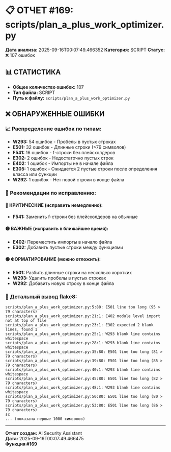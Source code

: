 # 📋 ОТЧЕТ #169: scripts/plan_a_plus_work_optimizer.py

**Дата анализа:** 2025-09-16T00:07:49.466352
**Категория:** SCRIPT
**Статус:** ❌ 107 ошибок

## 📊 СТАТИСТИКА

- **Общее количество ошибок:** 107
- **Тип файла:** SCRIPT
- **Путь к файлу:** `scripts/plan_a_plus_work_optimizer.py`

## ❌ ОБНАРУЖЕННЫЕ ОШИБКИ

### 📈 Распределение ошибок по типам:

- **W293:** 54 ошибок - Пробелы в пустых строках
- **E501:** 32 ошибок - Длинные строки (>79 символов)
- **F541:** 16 ошибок - f-строки без плейсхолдеров
- **E302:** 2 ошибок - Недостаточно пустых строк
- **E402:** 1 ошибок - Импорты не в начале файла
- **E305:** 1 ошибок - Ожидается 2 пустые строки после определения класса или функции
- **W292:** 1 ошибок - Нет новой строки в конце файла

### 🎯 Рекомендации по исправлению:

#### 🔴 КРИТИЧЕСКИЕ (исправить немедленно):
- **F541:** Заменить f-строки без плейсхолдеров на обычные

#### 🟡 ВАЖНЫЕ (исправить в ближайшее время):
- **E402:** Переместить импорты в начало файла
- **E302:** Добавить пустые строки между функциями

#### 🟢 ФОРМАТИРОВАНИЕ (можно отложить):
- **E501:** Разбить длинные строки на несколько коротких
- **W293:** Удалить пробелы в пустых строках
- **W292:** Добавить новую строку в конце файла

### 📝 Детальный вывод flake8:

```
scripts/plan_a_plus_work_optimizer.py:5:80: E501 line too long (95 > 79 characters)
scripts/plan_a_plus_work_optimizer.py:21:1: E402 module level import not at top of file
scripts/plan_a_plus_work_optimizer.py:23:1: E302 expected 2 blank lines, found 1
scripts/plan_a_plus_work_optimizer.py:25:1: W293 blank line contains whitespace
scripts/plan_a_plus_work_optimizer.py:28:1: W293 blank line contains whitespace
scripts/plan_a_plus_work_optimizer.py:35:80: E501 line too long (81 > 79 characters)
scripts/plan_a_plus_work_optimizer.py:39:80: E501 line too long (85 > 79 characters)
scripts/plan_a_plus_work_optimizer.py:40:1: W293 blank line contains whitespace
scripts/plan_a_plus_work_optimizer.py:45:80: E501 line too long (82 > 79 characters)
scripts/plan_a_plus_work_optimizer.py:48:1: W293 blank line contains whitespace
scripts/plan_a_plus_work_optimizer.py:50:80: E501 line too long (80 > 79 characters)
scripts/plan_a_plus_work_optimizer.py:53:80: E501 line too long (86 > 79 characters)
sc
... (показаны первые 1000 символов)
```

---
**Отчет создан:** AI Security Assistant  
**Дата:** 2025-09-16T00:07:49.466475  
**Функция #169**
